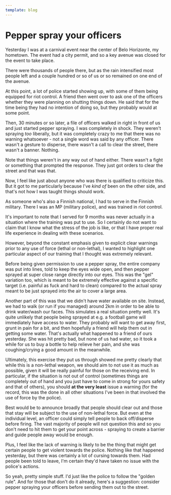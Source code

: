 ```yaml
---
template: blog
---
```


# Pepper spray your officers

Yesterday I was at a carnival event near the center of Belo Horizonte, my hometown. The event had a city permit, and so a key avenue was closed for the event to take place.

There were thousands of people there, but as the rain intensified most people left and a couple hundred or so of us or so remained on one end of the avenue.

At this point, a lot of police started showing up, with some of them being equipped for riot control. A friend then went over to ask one of the officers whether they were planning on shutting things down. He said that for the time being they had no intention of doing so, but they probably would at some point.

Then, 30 minutes or so later, a file of officers walked in right in front of us and just started pepper spraying. I was completely in shock. They weren't spraying _too_ liberally, but it was completely crazy to me that there was no warning whatsoever - not a single word was said by any officer. There wasn't a gesture to disperse, there wasn't a call to clear the street, there wasn't a banner. Nothing. 

Note that things weren't in any way out of hand either. There wasn't a fight or something that prompted the response. They just got orders to clear the street and that was that.

Now, I feel like just about anyone who was there is qualified to criticize this. But it got to me particularly because I've _kind of_ been on the other side, and that's not how I was taught things should work.

As someone who's also a Finnish national, I had to serve in the Finnish military. There I was an MP (military police), and was trained in riot control.

It's important to note that I served for 9 months was never actually in a situation where the training was put to use. So I certainly do not want to claim that I know what the stress of the job is like, or that I have proper real life experience in dealing with these scenarios.

However, beyond the constant emphasis given to explicit clear warnings prior to any use of force (lethal or non-lethal), I wanted to highlight one particular aspect of our training that I thought was extremely relevant.

Before being given permission to use a pepper spray, the entire company was put into lines, told to keep the eyes wide open, and then pepper sprayed at super close range directly into our eyes. This was the "gel" variation too, which is meant to be extremely effective against a specific target (i.e. painful as fuck and hard to clean) compared to the actual spray meant to be just sprayed into the air to cover a large area.

Another part of this was that we didn't have water available on site. Instead, we had to walk (or run if you managed) around 2km in order to be able to drink water/wash our faces. This simulates a real situation pretty well. It's quite unlikely that people being sprayed at e.g. a football game will immediately have access to water. They probably will want to get away first, grunt in pain for a bit, and then hopefully a friend will help them out in getting some water. That's actually what happened to a friend of ours yesterday. She was hit pretty bad, but none of us had water, so it took a while for us to buy a bottle to help relieve her pain, and she was coughing/crying a good amount in the meanwhile.

Ultimately, this exercise they put us through showed me pretty clearly that while this is a non-lethal weapon, we should aim to not use it as much as possible, given it will be really painful for those on the receiving end. In particular, if the situation is not out of control (sometimes things are completely out of hand and you just have to come in strong for yours safety and that of others), you should **at the very least** issue a warning (for the record, this was the done in all other situations I've been in that involved the use of force by the police). 

Best would be to announce broadly that people should clear out and those that stay will be subject to the use of non-lethal force. But even at the individual level, an officer could simply tell people to back off/disperse before firing. The vast majority of people will not question this and so you don't need to hit them to get your point across - spraying to create a barrier and guide people away would be enough.

Plus, I feel like the lack of warning is likely to be the thing that might get certain people to get violent towards the police. Nothing like that happened yesterday, but there was certainly a lot of cursing towards them. Had people been told to leave, I'm certain they'd have taken no issue with the police's actions.

So yeah, pretty simple stuff. I'd just like the police to follow the "golden rule". And for those that don't do it already, here's a suggestion: consider pepper spraying your officers before sending them out to the street.